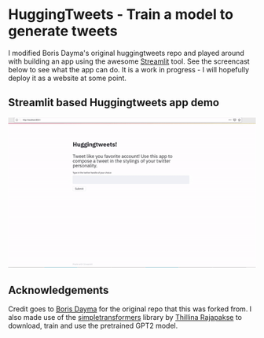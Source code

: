 # HuggingTweets - Train a model to generate tweets

I modified Boris Dayma's original huggingtweets repo and played around with building an app using the awesome [Streamlit](https://www.streamlit.io/) tool. See the screencast below to see what the app can do. It is a work in progress - I will hopefully deploy it as a website at some point.

## Streamlit based Huggingtweets app demo

![Streamlit app demo](streamlit_app_gif.gif)

## Acknowledgements

Credit goes to [Boris Dayma](https://github.com/borisdayma) for the original repo that this was forked from. 
I also made use of the [simpletransformers](https://github.com/ThilinaRajapakse/simpletransformers) library by [Thillina Rajapakse](https://github.com/ThilinaRajapakse/simpletransformers) to download, train and use the pretrained GPT2 model.

